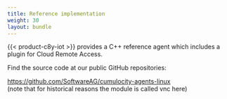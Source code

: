 ```yaml
---
title: Reference implementation
weight: 30
layout: bundle
---
```


{{< product-c8y-iot >}} provides a C++ reference agent which includes a plugin for Cloud Remote Access. 

Find the source code at our public GitHub repositories:

https://github.com/SoftwareAG/cumulocity-agents-linux <br>
(note that for historical reasons the module is called vnc here)
